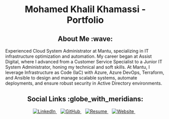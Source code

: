<h1 align="center"> Mohamed Khalil Khamassi - Portfolio </h1>
<h2 align="center"> About Me :wave: </h2>

<p> Experienced Cloud System Administrator at Mantu, specializing in IT infrastructure optimization and automation. My career began at Assist Digital, where I advanced from a Customer Service Specialist to a Junior IT System Administrator, honing my technical and soft skills. At Mantu, I leverage Infrastructure as Code (IaC) with Azure, Azure DevOps, Terraform, and Ansible to design and manage scalable systems, automate deployments, and ensure robust security in Active Directory environments.</p>

<h2 align="center"> Social Links :globe_with_meridians: </h2>


<p align="center">
  <a href="https://www.linkedin.com/in/yourusername/">
    <img src="https://img.shields.io/badge/LinkedIn-Profile-blue" alt="LinkedIn">
  </a>
  &nbsp;&nbsp;
  <a href="https://github.com/yourusername/">
    <img src="https://img.shields.io/badge/GitHub-Profile-black" alt="GitHub">
  </a>
  &nbsp;&nbsp;
  <a href="https://yourwebsite.com/yourresume.pdf">
    <img src="https://img.shields.io/badge/Resume-Download-green" alt="Resume">
  </a>
  &nbsp;&nbsp;
  <a href="https://yourwebsite.com">
    <img src="https://img.shields.io/badge/Website-Visit-red" alt="Website">
  </a>
  &nbsp;&nbsp;
</p>

